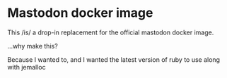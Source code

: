 # Mastodon docker image

This /is/ a drop-in replacement for the official mastodon docker image.

...why make this?

Because I wanted to, and I wanted the latest version of ruby to use along with jemalloc
